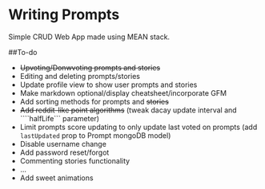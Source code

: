 # Writing Prompts

Simple CRUD Web App made using MEAN stack.

##To-do

* ~~Upvoting/Donwvoting prompts and stories~~ 
* Editing and deleting prompts/stories
* Update profile view to show user prompts and stories
* Make markdown optional/display cheatsheet/incorporate GFM
* Add sorting methods for prompts and ~~stories~~
* ~~Add reddit-like point algorithms~~ (tweak dacay update interval and ````halfLife``` parameter)
* Limit prompts score updating to only update last voted on prompts (add ```lastUpdated``` prop to Prompt mongoDB model)
* Disable username change
* Add password reset/forgot
* Commenting stories functionality
* ...
* Add sweet animations